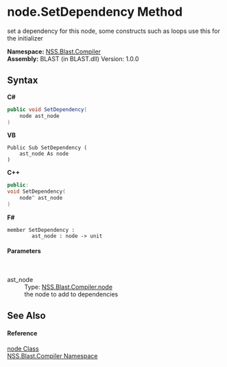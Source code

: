 # node.SetDependency Method 
 

set a dependency for this node, some constructs such as loops use this for the initializer

**Namespace:**&nbsp;<a href="26a25caa-f50b-92ad-f15c-dbb9db1493ae.md">NSS.Blast.Compiler</a><br />**Assembly:**&nbsp;BLAST (in BLAST.dll) Version: 1.0.0

## Syntax

**C#**<br />
``` C#
public void SetDependency(
	node ast_node
)
```

**VB**<br />
``` VB
Public Sub SetDependency ( 
	ast_node As node
)
```

**C++**<br />
``` C++
public:
void SetDependency(
	node^ ast_node
)
```

**F#**<br />
``` F#
member SetDependency : 
        ast_node : node -> unit 

```


#### Parameters
&nbsp;<dl><dt>ast_node</dt><dd>Type: <a href="7dc9b7e9-64ad-f224-ae1a-4e6639739f56.md">NSS.Blast.Compiler.node</a><br />the node to add to dependencies</dd></dl>

## See Also


#### Reference
<a href="7dc9b7e9-64ad-f224-ae1a-4e6639739f56.md">node Class</a><br /><a href="26a25caa-f50b-92ad-f15c-dbb9db1493ae.md">NSS.Blast.Compiler Namespace</a><br />